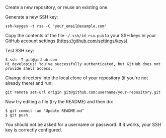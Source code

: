 Create a new repository, or reuse an existing one.

Generate a new SSH key:
```
ssh-keygen -t rsa -C "your_email@example.com"
```

Copy the contents of the file `~/.ssh/id_rsa.pub` to your SSH keys in your GitHub account settings (https://github.com/settings/keys).

Test SSH key:
```
$ ssh -T git@github.com
Hi developius! You've successfully authenticated, but GitHub does not provide shell access.
```

Change directory into the local clone of your repository (if you're not already there) and run:

```
git remote set-url origin git@github.com:username/your-repository.git
```

Now try editing a file (try the README) and then do:

```
$ git commit -am "Update README.md"
$ git push
```

You should not be asked for a username or password. If it works, your SSH key is correctly configured.